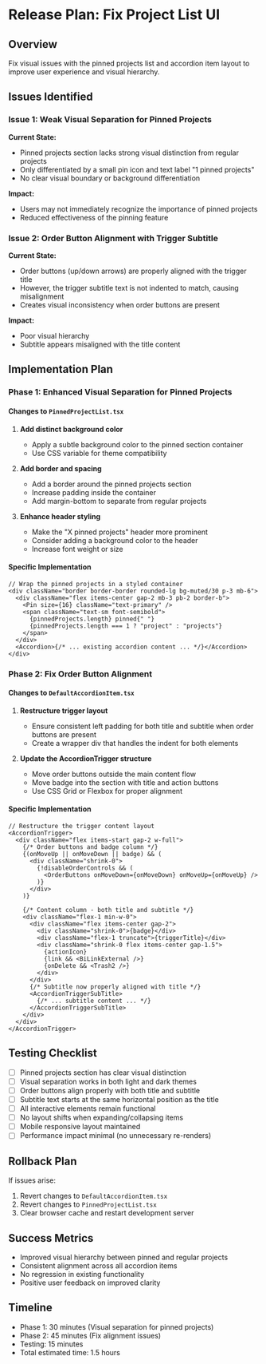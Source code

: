 # Release Plan: Fix Project List UI

## Overview

Fix visual issues with the pinned projects list and accordion item layout to improve user experience and visual hierarchy.

## Issues Identified

### Issue 1: Weak Visual Separation for Pinned Projects

**Current State:**

- Pinned projects section lacks strong visual distinction from regular projects
- Only differentiated by a small pin icon and text label "1 pinned projects"
- No clear visual boundary or background differentiation

**Impact:**

- Users may not immediately recognize the importance of pinned projects
- Reduced effectiveness of the pinning feature

### Issue 2: Order Button Alignment with Trigger Subtitle

**Current State:**

- Order buttons (up/down arrows) are properly aligned with the trigger title
- However, the trigger subtitle text is not indented to match, causing misalignment
- Creates visual inconsistency when order buttons are present

**Impact:**

- Poor visual hierarchy
- Subtitle appears misaligned with the title content

## Implementation Plan

### Phase 1: Enhanced Visual Separation for Pinned Projects

#### Changes to `PinnedProjectList.tsx`

1. **Add distinct background color**
   - Apply a subtle background color to the pinned section container
   - Use CSS variable for theme compatibility

2. **Add border and spacing**
   - Add a border around the pinned projects section
   - Increase padding inside the container
   - Add margin-bottom to separate from regular projects

3. **Enhance header styling**
   - Make the "X pinned projects" header more prominent
   - Consider adding a background color to the header
   - Increase font weight or size

#### Specific Implementation

```tsx
// Wrap the pinned projects in a styled container
<div className="border border-border rounded-lg bg-muted/30 p-3 mb-6">
  <div className="flex items-center gap-2 mb-3 pb-2 border-b">
    <Pin size={16} className="text-primary" />
    <span className="text-sm font-semibold">
      {pinnedProjects.length} pinned{" "}
      {pinnedProjects.length === 1 ? "project" : "projects"}
    </span>
  </div>
  <Accordion>{/* ... existing accordion content ... */}</Accordion>
</div>
```

### Phase 2: Fix Order Button Alignment

#### Changes to `DefaultAccordionItem.tsx`

1. **Restructure trigger layout**
   - Ensure consistent left padding for both title and subtitle when order buttons are present
   - Create a wrapper div that handles the indent for both elements

2. **Update the AccordionTrigger structure**
   - Move order buttons outside the main content flow
   - Move badge into the section with title and action buttons
   - Use CSS Grid or Flexbox for proper alignment

#### Specific Implementation

```tsx
// Restructure the trigger content layout
<AccordionTrigger>
  <div className="flex items-start gap-2 w-full">
    {/* Order buttons and badge column */}
    {(onMoveUp || onMoveDown || badge) && (
      <div className="shrink-0">
        {!disableOrderControls && (
          <OrderButtons onMoveDown={onMoveDown} onMoveUp={onMoveUp} />
        )}
      </div>
    )}

    {/* Content column - both title and subtitle */}
    <div className="flex-1 min-w-0">
      <div className="flex items-center gap-2">
        <div className="shrink-0">{badge}</div>
        <div className="flex-1 truncate">{triggerTitle}</div>
        <div className="shrink-0 flex items-center gap-1.5">
          {actionIcon}
          {link && <BiLinkExternal />}
          {onDelete && <Trash2 />}
        </div>
      </div>
      {/* Subtitle now properly aligned with title */}
      <AccordionTriggerSubTitle>
        {/* ... subtitle content ... */}
      </AccordionTriggerSubTitle>
    </div>
  </div>
</AccordionTrigger>
```

## Testing Checklist

- [ ] Pinned projects section has clear visual distinction
- [ ] Visual separation works in both light and dark themes
- [ ] Order buttons align properly with both title and subtitle
- [ ] Subtitle text starts at the same horizontal position as the title
- [ ] All interactive elements remain functional
- [ ] No layout shifts when expanding/collapsing items
- [ ] Mobile responsive layout maintained
- [ ] Performance impact minimal (no unnecessary re-renders)

## Rollback Plan

If issues arise:

1. Revert changes to `DefaultAccordionItem.tsx`
2. Revert changes to `PinnedProjectList.tsx`
3. Clear browser cache and restart development server

## Success Metrics

- Improved visual hierarchy between pinned and regular projects
- Consistent alignment across all accordion items
- No regression in existing functionality
- Positive user feedback on improved clarity

## Timeline

- Phase 1: 30 minutes (Visual separation for pinned projects)
- Phase 2: 45 minutes (Fix alignment issues)
- Testing: 15 minutes
- Total estimated time: 1.5 hours
